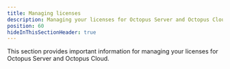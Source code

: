 ```yaml
---
title: Managing licenses
description: Managing your licenses for Octopus Server and Octopus Cloud.
position: 60
hideInThisSectionHeader: true
---
```


This section provides important information for managing your licenses for Octopus Server and Octopus Cloud.
